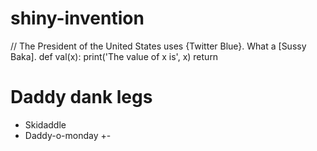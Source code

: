 # shiny-invention

// The President of the United States uses {Twitter Blue}. What a [Sussy Baka].
def val(x):
  print('The value of x is', x)
  return

# Daddy dank legs

+ Skidaddle
+ Daddy-o-monday
+-
